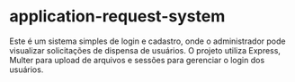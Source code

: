 # application-request-system
Este é um sistema simples de login e cadastro, onde o administrador pode visualizar solicitações de dispensa de usuários. O projeto utiliza Express, Multer para upload de arquivos e sessões para gerenciar o login dos usuários.

